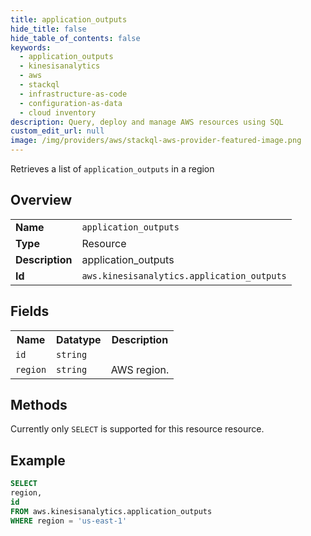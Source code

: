 ```yaml
---
title: application_outputs
hide_title: false
hide_table_of_contents: false
keywords:
  - application_outputs
  - kinesisanalytics
  - aws
  - stackql
  - infrastructure-as-code
  - configuration-as-data
  - cloud inventory
description: Query, deploy and manage AWS resources using SQL
custom_edit_url: null
image: /img/providers/aws/stackql-aws-provider-featured-image.png
---
```

Retrieves a list of <code>application_outputs</code> in a region

## Overview
<table><tbody>
<tr><td><b>Name</b></td><td><code>application_outputs</code></td></tr>
<tr><td><b>Type</b></td><td>Resource</td></tr>
<tr><td><b>Description</b></td><td>application_outputs</td></tr>
<tr><td><b>Id</b></td><td><code>aws.kinesisanalytics.application_outputs</code></td></tr>
</tbody></table>

## Fields
<table><tbody>
<tr><th>Name</th><th>Datatype</th><th>Description</th></tr>
<tr><td><code>id</code></td><td><code>string</code></td><td></td></tr>
<tr><td><code>region</code></td><td><code>string</code></td><td>AWS region.</td></tr>

</tbody></table>

## Methods
Currently only <code>SELECT</code> is supported for this resource resource.





## Example
```sql
SELECT
region,
id
FROM aws.kinesisanalytics.application_outputs
WHERE region = 'us-east-1'
```
